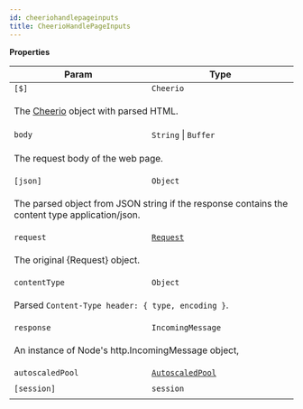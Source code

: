 ```yaml
---
id: cheeriohandlepageinputs
title: CheerioHandlePageInputs
---
```


<a name="CheerioHandlePageInputs"></a>

**Properties**

<table>
<thead>
<tr>
<th>Param</th><th>Type</th>
</tr>
</thead>
<tbody>
<tr>
<td><code>[$]</code></td><td><code>Cheerio</code></td>
</tr>
<tr>
<td colspan="3"><p>The <a href="https://cheerio.js.org/">Cheerio</a> object with parsed HTML.</p>
</td></tr><tr>
<td><code>body</code></td><td><code>String</code> | <code>Buffer</code></td>
</tr>
<tr>
<td colspan="3"><p>The request body of the web page.</p>
</td></tr><tr>
<td><code>[json]</code></td><td><code>Object</code></td>
</tr>
<tr>
<td colspan="3"><p>The parsed object from JSON string if the response contains the content type application/json.</p>
</td></tr><tr>
<td><code>request</code></td><td><code><a href="request">Request</a></code></td>
</tr>
<tr>
<td colspan="3"><p>The original {Request} object.</p>
</td></tr><tr>
<td><code>contentType</code></td><td><code>Object</code></td>
</tr>
<tr>
<td colspan="3"><p>Parsed <code>Content-Type header: { type, encoding }</code>.</p>
</td></tr><tr>
<td><code>response</code></td><td><code>IncomingMessage</code></td>
</tr>
<tr>
<td colspan="3"><p>An instance of Node&#39;s http.IncomingMessage object,</p>
</td></tr><tr>
<td><code>autoscaledPool</code></td><td><code><a href="autoscaledpool">AutoscaledPool</a></code></td>
</tr>
<tr>
<td colspan="3"></td></tr><tr>
<td><code>[session]</code></td><td><code>session</code></td>
</tr>
<tr>
<td colspan="3"></td></tr></tbody>
</table>
